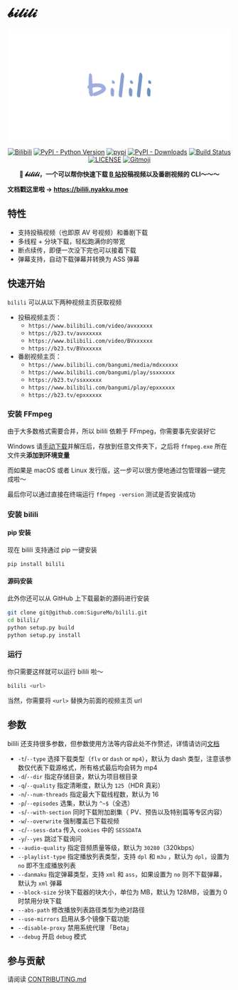 # 𝓫𝓲𝓵𝓲𝓵𝓲

<p align="center">
   <img src="./docs/.vuepress/public/logo.png" width="500px">
</p>

<p align="center">
   <a href="https://bilibili.com" target="_blank"><img src="https://img.shields.io/badge/bilibili-1eabc9.svg?logo=bilibili&logoColor=white&style=flat-square" alt="Bilibili"></a>
   <a href="https://python.org/" target="_blank"><img alt="PyPI - Python Version" src="https://img.shields.io/pypi/pyversions/bilili?logo=python&style=flat-square"></a>
   <a href="https://pypi.org/project/bilili/" target="_blank"><img src="https://img.shields.io/pypi/v/bilili?style=flat-square" alt="pypi"></a>
   <a href="https://pypi.org/project/bilili/" target="_blank"><img alt="PyPI - Downloads" src="https://img.shields.io/pypi/dm/bilili?style=flat-square"></a>
   <a href="https://actions-badge.atrox.dev/SigureMo/bilili/goto?ref=main"><img alt="Build Status" src="https://img.shields.io/endpoint.svg?url=https%3A%2F%2Factions-badge.atrox.dev%2FSigureMo%2Fbilili%2Fbadge%3Fref%3Dmain&label=API%20Test&style=flat-square" /></a>
   <a href="LICENSE"><img alt="LICENSE" src="https://img.shields.io/github/license/SigureMo/bilili?style=flat-square"></a>
   <a href="https://gitmoji.carloscuesta.me"><img src="https://img.shields.io/badge/gitmoji-%20😜%20😍-FFDD67?style=flat-square" alt="Gitmoji"></a>
</p>

<p align="center"><strong>🍻 𝓫𝓲𝓵𝓲𝓵𝓲，一个可以帮你快速下载 <a href="https://www.bilibili.com">B 站</a>投稿视频以及番剧视频的 CLI～～～</strong></p>

**文档戳这里啦 → <https://bilili.nyakku.moe>**

## 特性

-  支持投稿视频（也即原 AV 号视频）和番剧下载
-  多线程 + 分块下载，轻松跑满你的带宽
-  断点续传，即便一次没下完也可以接着下载
-  弹幕支持，自动下载弹幕并转换为 ASS 弹幕

## 快速开始

`bilili` 可以从以下两种视频主页获取视频

-  投稿视频主页：
   -  `https://www.bilibili.com/video/avxxxxxx`
   -  `https://b23.tv/avxxxxxx`
   -  `https://www.bilibili.com/video/BVxxxxxx`
   -  `https://b23.tv/BVxxxxxx`
-  番剧视频主页：
   -  `https://www.bilibili.com/bangumi/media/mdxxxxxx`
   -  `https://www.bilibili.com/bangumi/play/ssxxxxxx`
   -  `https://b23.tv/ssxxxxxx`
   -  `https://www.bilibili.com/bangumi/play/epxxxxxx`
   -  `https://b23.tv/epxxxxxx`

### 安装 FFmpeg

由于大多数格式需要合并，所以 bilili 依赖于 FFmpeg，你需要事先安装好它

Windows 请[手动下载](https://ffmpeg.org/download.html)并解压后，存放到任意文件夹下，之后将 `ffmpeg.exe` 所在文件夹**添加到环境变量**

而如果是 macOS 或者 Linux 发行版，这一步可以很方便地通过包管理器一键完成啦～

最后你可以通过直接在终端运行 `ffmpeg -version` 测试是否安装成功

### 安装 bilili

#### pip 安装

现在 bilili 支持通过 pip 一键安装

```bash
pip install bilili
```

#### 源码安装

此外你还可以从 GitHub 上下载最新的源码进行安装

```bash
git clone git@github.com:SigureMo/bilili.git
cd bilili/
python setup.py build
python setup.py install
```

### 运行

你只需要这样就可以运行 bilili 啦～

```bash
bilili <url>
```

当然，你需要将 `<url>` 替换为前面的视频主页 url

## 参数

bilili 还支持很多参数，但参数使用方法等内容此处不作赘述，详情请访问[文档](https://bilili.nyakku.moe/cli/)

-  `-t`/`--type` 选择下载类型（`flv` or `dash` or `mp4`），默认为 dash 类型，注意该参数仅代表下载源格式，所有格式最后均会转为 mp4
-  `-d`/`--dir` 指定存储目录，默认为项目根目录
-  `-q`/`--quality` 指定清晰度，默认为 `125`（HDR 真彩）
-  `-n`/`--num-threads` 指定最大下载线程数，默认为 16
-  `-p`/`--episodes` 选集，默认为 `^~$`（全选）
-  `-s`/`--with-section` 同时下载附加剧集（ PV、预告以及特别篇等专区内容）
-  `-w`/`--overwrite` 强制覆盖已下载视频
-  `-c`/`--sess-data` 传入 `cookies` 中的 `SESSDATA`
-  `-y`/`--yes` 跳过下载询问
-  `--audio-quality` 指定音频质量等级，默认为 `30280`（320kbps）
-  `--playlist-type` 指定播放列表类型，支持 `dpl` 和 `m3u` ，默认为 `dpl`，设置为 `no` 即不生成播放列表
-  `--danmaku` 指定弹幕类型，支持 `xml` 和 `ass`，如果设置为 `no` 则不下载弹幕，默认为 `xml` 弹幕
-  `--block-size` 分块下载器的块大小，单位为 MB，默认为 128MB，设置为 0 时禁用分块下载
-  `--abs-path` 修改播放列表路径类型为绝对路径
-  `--use-mirrors` 启用从多个镜像下载功能
-  `--disable-proxy` 禁用系统代理 「Beta」
-  `--debug` 开启 `debug` 模式

## 参与贡献

请阅读 [CONTRIBUTING.md](CONTRIBUTING.md)
